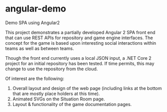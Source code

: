 # angular-demo
Demo SPA using Angular2

This project demonstrates a partially developed Angular 2 SPA front end that can use REST APIs for repository and game engine interfaces. The concept for the game is based upon interesting social interactions within teams as well as between teams.

Though the front end currently uses a local JSON input, a .NET Core 2 project for an initial repository has been tested. If time permits, this may change to use the repository from the cloud. 

Of interest are the following:

1. Overall layout and design of the web page (including links at the bottom that are mostly place holders at this time).
2. Animated SVGs on the Situation Room page.
3. Layout & functionality of the game documentation pages.
